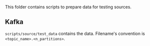 This folder contains scripts to prepare data for testing sources.

## Kafka

`scripts/source/test_data` contains the data. Filename's convention is `<topic_name>.<n_partitions>`.

